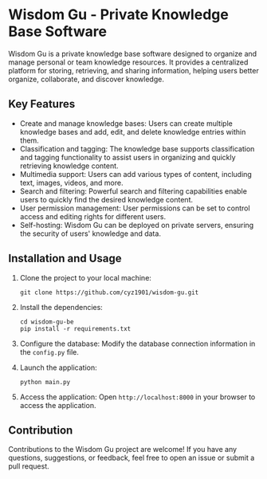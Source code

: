 # Wisdom Gu - Private Knowledge Base Software

Wisdom Gu is a private knowledge base software designed to organize and manage personal or team knowledge resources. It provides a centralized platform for storing, retrieving, and sharing information, helping users better organize, collaborate, and discover knowledge.

## Key Features

- Create and manage knowledge bases: Users can create multiple knowledge bases and add, edit, and delete knowledge entries within them.
- Classification and tagging: The knowledge base supports classification and tagging functionality to assist users in organizing and quickly retrieving knowledge content.
- Multimedia support: Users can add various types of content, including text, images, videos, and more.
- Search and filtering: Powerful search and filtering capabilities enable users to quickly find the desired knowledge content.
- User permission management: User permissions can be set to control access and editing rights for different users.
- Self-hosting: Wisdom Gu can be deployed on private servers, ensuring the security of users' knowledge and data.

## Installation and Usage

1. Clone the project to your local machine:
   ```
   git clone https://github.com/cyz1901/wisdom-gu.git
   ```

2. Install the dependencies:
   ```
   cd wisdom-gu-be
   pip install -r requirements.txt
   ```

3. Configure the database:
   Modify the database connection information in the `config.py` file.

4. Launch the application:
   ```
   python main.py
   ```

5. Access the application:
   Open `http://localhost:8000` in your browser to access the application.

## Contribution

Contributions to the Wisdom Gu project are welcome! If you have any questions, suggestions, or feedback, feel free to open an issue or submit a pull request.